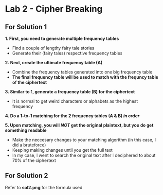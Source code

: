 # Lab 2 - Cipher Breaking 
## For Solution 1
__1. First, you need to generate multiple frequency tables__
  * Find a couple of lengthy fairy tale stories
  * Generate their (fairy tales) respective frequency tables
  
__2. Next, create the ultimate frequency table (A)__
  * Combine the frequency tables generated into one big frequency table
  * __The final frequency table will be used to match with the frequncy table of the ciphertext__
 
__3. Similar to 1, generate a frequency table (B) for the ciphertext__
  * It is normal to get weird characters or alphabets as the highest frequency
  
__4. Do a 1-to-1 matching for the 2 frequency tables (A & B) *in order*__ 

__5. Upon matching, you will *NOT* get the original plaintext, but you do get something readable__
  * Make the neccesary changes to your matching algorithm (in this case, I did a bruteforce)
  * Keeping making changes until you get the full text
  * In my case, I went to search the original text after I deciphered to about 70% of the ciphertext
  
  
  ## For Solution 2
  Refer to __sol2.png__ for the formula used
